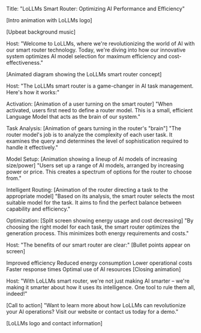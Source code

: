 Title: "LoLLMs Smart Router: Optimizing AI Performance and Efficiency"

[Intro animation with LoLLMs logo]

[Upbeat background music]

Host: "Welcome to LoLLMs, where we're revolutionizing the world of AI with our smart router technology. Today, we're diving into how our innovative system optimizes AI model selection for maximum efficiency and cost-effectiveness."

[Animated diagram showing the LoLLMs smart router concept]

Host: "The LoLLMs smart router is a game-changer in AI task management. Here's how it works:"

Activation:
[Animation of a user turning on the smart router]
"When activated, users first need to define a router model. This is a small, efficient Language Model that acts as the brain of our system."

Task Analysis:
[Animation of gears turning in the router's "brain"]
"The router model's job is to analyze the complexity of each user task. It examines the query and determines the level of sophistication required to handle it effectively."

Model Setup:
[Animation showing a lineup of AI models of increasing size/power]
"Users set up a range of AI models, arranged by increasing power or price. This creates a spectrum of options for the router to choose from."

Intelligent Routing:
[Animation of the router directing a task to the appropriate model]
"Based on its analysis, the smart router selects the most suitable model for the task. It aims to find the perfect balance between capability and efficiency."

Optimization:
[Split screen showing energy usage and cost decreasing]
"By choosing the right model for each task, the smart router optimizes the generation process. This minimizes both energy requirements and costs."

Host: "The benefits of our smart router are clear:"
[Bullet points appear on screen]

Improved efficiency
Reduced energy consumption
Lower operational costs
Faster response times
Optimal use of AI resources
[Closing animation]

Host: "With LoLLMs smart router, we're not just making AI smarter – we're making it smarter about how it uses its intelligence. One tool to rule them all, indeed!"

[Call to action]
"Want to learn more about how LoLLMs can revolutionize your AI operations? Visit our website or contact us today for a demo."

[LoLLMs logo and contact information]